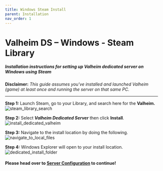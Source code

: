 ```yaml
---
title: Windows Steam Install
parent: Installation
nav_order: 1
---
```


# Valheim DS – Windows - Steam Library
##### Installation instructions for setting up Valheim dedicated server on Windows using Steam

**Disclaimer:**  *This guide assumes you've installed and launched Valheim (game) at least once and running the server on that same PC.*

---
**Step 1:** Launch Steam, go to your Library, and search here for the **Valheim.**
![steam_library_search](../assets/installWinSteam/search_library.png)

**Step 2:** Select **_Valheim Dedicated Server_** then click **Install**.
![install_dedicated_valheim](../assets/installWinSteam/install_valheim.png)

**Step 3:** Navigate to the install location by doing the following.
![navigate_to_local_files](../assets/installWinSteam/browse_local.png)

**Step 4:** Windows Explorer will open to your install location.
![dedicated_install_folder](../assets/installWinSteam/server_install_location.png)

#### Please head over to [Server Configuration](https://valheim-server-help.github.io/howConfigServer/) to continue!